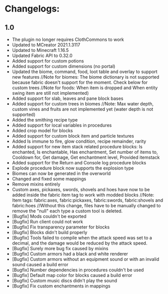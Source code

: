 # Changelogs:

## 1.0
* The plugin no longer requires ClothCommons to work
* Updated to MCreator 2021.1.3117
* Updated to Minecraft 1.16.5
* Updated Fabric API to 0.32.0
* Added support for custom potions
* Added support for custom dimensions (no portal)
* Updated the biome, command, food, loot table and overlay to support new features
  //Note for biomes: The biome dictionary is not supported because fabric doesn't support for the moment. Check below for custom trees 
  //Note for foods: When item is dropped and When entity swing item are still not implemented)
* Added support for slab, leaves and pane block bases
* Added support for custom trees in biomes
  //Note: Max water depth, custom vines and fruits are not implemented yet (water depth is not supported)
* Added the smithing recipe type
* Added support for local variables in procedures
* Added crop model for blocks
* Added support for custom block item and particle textures
* Added Is immune to fire, glow condition, recipe remainder, rarity
* Added support for new item stack related procedure blocks: Is enchanted, Is enchantable, Has enchantment, Set number of items to,
  Cooldown for, Get damage, Get enchantment level, Provided itemstack
* Added support for the Return and Console log procedure blocks
* Explode procedure block now supports the explosion type  
* Biomes can now be generated in the overworld
* Changed and fixed some mappings
* Remove mixins entirely
* Custom axes, pickaxes, swords, shovels and hoes have now to be added inside the fabric item tag to work with modded blocks
  //Note: Item tags: fabric:axes, fabric:pickaxes, fabric:swords, fabric:shovels and fabric:hoes
  //Without this change, files have to be manually changed to remove the "null" each type a custom tool is deleted.
* [Bugfix] Mods couldn't be exported
* [Bugfix] Run client could not work
* [Bugfix] Fix transparency parameter for blocks
* [Bugfix] Blocks didn't build properly
* [Bugfix] Tools failed to compile when the attack speed was set to a decimal, and the damage would be reduced by the attack speed.
* [Bugfix] Surely more bug fix caused by mixins
* [Bugfix] Custom armors had a black and white renderer
* [Bugfix] Custom armors without an equipment sound or with an invalid sound caused a build error
* [Bugfix] Number dependencies in procedures couldn't be used
* [Bugfix] Default map color for blocks caused a build error
* [Bugfix] Custom music discs didn't play the sound
* [Bugfix] Fix custom enchantments in mappings